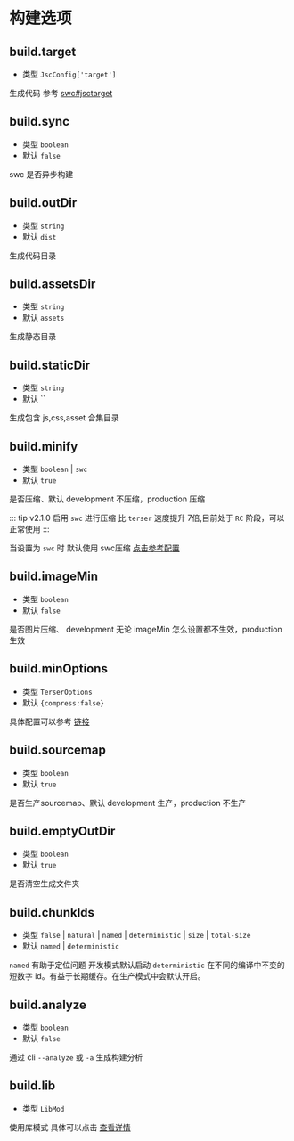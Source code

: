 # 构建选项
## build.target
 + 类型 `JscConfig['target']`

 生成代码 参考 [swc#jsctarget](https://swc.rs/docs/configuration/compilation#jsctarget)

## build.sync
+ 类型 `boolean`
+ 默认 `false`

swc 是否异步构建

## build.outDir
+ 类型 `string`
+ 默认 `dist`

生成代码目录

## build.assetsDir
+ 类型 `string`
+ 默认 `assets`

生成静态目录

## build.staticDir
+ 类型 `string`
+ 默认 ``

生成包含 js,css,asset 合集目录

## build.minify
+ 类型 `boolean` | `swc`
+ 默认 `true`

是否压缩、默认 development 不压缩，production 压缩

::: tip v2.1.0
启用 `swc` 进行压缩 比 `terser` 速度提升 7倍,目前处于 `RC` 阶段，可以正常使用
:::

当设置为 `swc` 时 默认使用 swc压缩 [点击参考配置](https://github.com/mishoo/UglifyJS#minify-options)

## build.imageMin
+ 类型 `boolean`
+ 默认 `false`

是否图片压缩、 development 无论 imageMin 怎么设置都不生效，production 生效

## build.minOptions
+ 类型 `TerserOptions`
+ 默认 `{compress:false}`

具体配置可以参考 [链接](https://github.com/terser/terser#minify-options)

## build.sourcemap
+ 类型 `boolean`
+ 默认 `true`

是否生产sourcemap、默认 development 生产，production 不生产

## build.emptyOutDir
+ 类型 `boolean`
+ 默认 `true`

是否清空生成文件夹

## build.chunkIds
+ 类型 `false` | `natural` | `named` | `deterministic` | `size` | `total-size`
+ 默认 `named` | `deterministic`

`named` 有助于定位问题 开发模式默认启动
`deterministic` 在不同的编译中不变的短数字 id。有益于长期缓存。在生产模式中会默认开启。

## build.analyze
+ 类型 `boolean`
+ 默认 `false`

通过 cli `--analyze` 或 `-a` 生成构建分析

## build.lib
+ 类型 `LibMod`

使用库模式 具体可以点击 [查看详情](/develop/#build-lib-配置)
